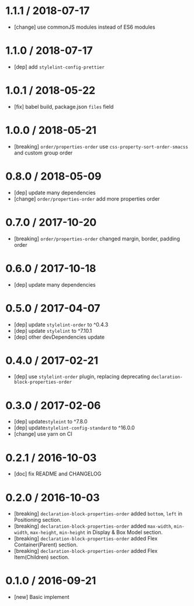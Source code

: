 1.1.1 / 2018-07-17
==================
- [change] use commonJS modules instead of ES6 modules

1.1.0 / 2018-07-17
==================
- [dep] add `stylelint-config-prettier`

1.0.1 / 2018-05-22
==================
- [fix] babel build, package.json `files` field

1.0.0 / 2018-05-21
==================
- [breaking] `order/properties-order` use `css-property-sort-order-smacss` and custom group order

0.8.0 / 2018-05-09
==================
- [dep] update many dependencies
- [change] `order/properties-order` add more properties order

0.7.0 / 2017-10-20
==================
- [breaking] `order/properties-order` changed margin, border, padding order

0.6.0 / 2017-10-18
==================
- [dep] update many dependencies

0.5.0 / 2017-04-07
==================
- [dep] update `stylelint-order` to ^0.4.3
- [dep] update `stylelint` to ^7.10.1
- [dep] other devDependencies update

0.4.0 / 2017-02-21
==================
- [dep] use `stylelint-order` plugin, replacing deprecating `declaration-block-properties-order`

0.3.0 / 2017-02-06
==================
- [dep] update`styleint` to ^7.8.0
- [dep] update`stylelint-config-standard` to ^16.0.0
- [change] use yarn on CI

0.2.1 / 2016-10-03
==================
- [doc] fix README and CHANGELOG

0.2.0 / 2016-10-03
==================
- [breaking] `declaration-block-properties-order` added `bottom`, `left` in Positioning section.
- [breaking] `declaration-block-properties-order` added `max-width`, `min-width`, `max-height`, `min-height` in Display & Box Model section.
- [breaking] `declaration-block-properties-order` added Flex Container(Parent) section.
- [breaking] `declaration-block-properties-order` added Flex Item(Children) section.

0.1.0 / 2016-09-21
==================
- [new] Basic implement
